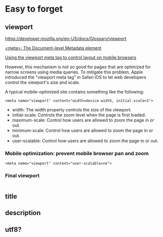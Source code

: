 # Easy to forget

## viewport

https://developer.mozilla.org/en-US/docs/Glossary/viewport

[\<meta>: The Document-level Metadata element
](https://developer.mozilla.org/en-US/docs/Web/HTML/Element/meta)

[Using the viewport meta tag to control layout on mobile browsers](https://developer.mozilla.org/en-US/docs/Mozilla/Mobile/Viewport_meta_tag)

However, this mechanism is not so good for pages that are optimized for narrow screens using media queries. To mitigate this problem, Apple introduced the "viewport meta tag" in Safari iOS to let web developers control the viewport's size and scale.

A typical mobile-optimized site contains something like the following:

```
<meta name="viewport" content="width=device-width, initial-scale=1">
```

- width: The width property controls the size of the viewport.
- initial-scale: Controls the zoom level when the page is first loaded.
- maximum-scale: Control how users are allowed to zoom the page in or out.
- minimum-scale: Control how users are allowed to zoom the page in or out.
- user-scalable: Control how users are allowed to zoom the page in or out.

### Mobile optimization: prevent mobile browser pan and zoom

```
<meta name="viewport" content="user-scalable=no">
```

### Final viewport

```

```

## title

## description

## utf8?
